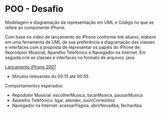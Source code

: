 # POO - Desafio

Modelagem e diagramação da representação em UML e Código no que se refere ao componente iPhone.

Com base no vídeo de lançamento do iPhone conforme link abaixo, elabore em uma ferramenta de UML de sua preferência a diagramação das classes e interfaces com a proposta de representar os papéis do iPhone de: Reprodutor Musicial, Aparelho Telefônico e Navegador na Internet. Em seguida crie as classes e interfaces no formato de arquivos .java

[Lançamento iPhone 2007](https://www.youtube.com/watch?v=9ou608QQRq8)

- Minutos relevantes do 00:15 até 00:55

Comportamentos esperados:

- Repodutor Musicial: escolherMusica, tocarMusica, pausarMusica
- Aparelho Telefônico: ligar, atender, ouvirCorreioVoz
- Navegador na Internet: acessarPagina, abrirNovaAba, fecharAba